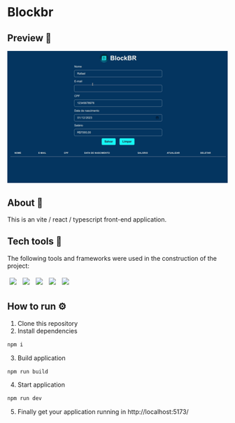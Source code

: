# Blockbr

## Preview 👀

![event preview](./src/assets/blockbr.gif)

## About 🔎

This is an vite / react / typescript front-end application.

## Tech tools 🔧

The following tools and frameworks were used in the construction of the project:<br>

<p>
  <img style='margin: 5px;' src='https://img.shields.io/badge/styled-components%20-%2320232a.svg?&style=for-the-badge&color=b8679e&logo=styled-components&logoColor=%3a3a3a'>
  <img style='margin: 5px;' src='https://img.shields.io/badge/axios%20-%2320232a.svg?&style=for-the-badge&color=informational'>
  <img style='margin: 5px;' src="https://img.shields.io/badge/react-app%20-%2320232a.svg?&style=for-the-badge&color=60ddf9&logo=react&logoColor=%2361DAFB"/>
  <img style='margin: 5px;' src="https://img.shields.io/badge/react_route%20-%2320232a.svg?&style=for-the-badge&logo=react&logoColor=%2361DAFB"/>
  <img style='margin: 5px;' src='https://img.shields.io/badge/react-icons%20-%2320232a.svg?&style=for-the-badge&color=f28dc7&logo=react-icons&logoColor=%2361DAFB'>
</p>

## How to run ⚙️

1. Clone this repository
2. Install dependencies

```bash
npm i
```

3. Build application

```bash
npm run build
```

4. Start application

```bash
npm run dev
```

5. Finally get your application running in http://localhost:5173/
